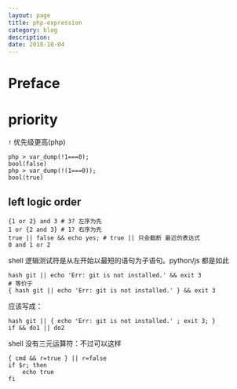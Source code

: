 ```yaml
---
layout: page
title: php-expression
category: blog
description: 
date: 2018-10-04
---
```

# Preface

# priority
`!` 优先级更高(php)

    php > var_dump(!1===0);
    bool(false)
    php > var_dump(!(1===0));
    bool(true)


## left logic order

	{1 or 2} and 3 # 3? 左序为先
	1 or {2 and 3} # 1? 右序为先
	true || false && echo yes; # true || 只会截断 最近的表达式
	0 and 1 or 2

shell 逻辑测试符是从左开始以最短的语句为子语句。python/js 都是如此

	hash git || echo 'Err: git is not installed.' && exit 3
	# 等价于
	{ hash git || echo 'Err: git is not installed.' } && exit 3

应该写成：

	hash git || { echo 'Err: git is not installed.' ; exit 3; }
	if && do1 || do2

shell 没有三元运算符：不过可以这样

	{ cmd && r=true } || r=false
	if $r; then
		echo true
	fi